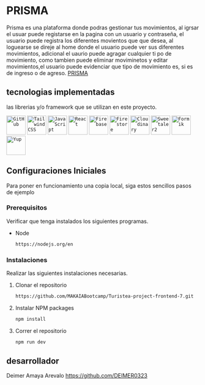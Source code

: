 # PRISMA
Prisma es una plataforma donde podras gestionar tus movimientos, al igrsar el usuar puede registarse en la pagina con un usuario y contraseña, el usuario puede registra los diferentes movientos que que desea, al loguearse se direje al home donde el usuario puede ver sus diferentes movimientos, adicional el uaurio puede agragar cualquier ti po de movimiento, como tambien puede eliminar moviminetos y editar movimientos,el usuario puede evidenciar que tipo de movimiento es, si es de ingreso o de agreso.
[PRISMA](https://github.com/DEIMER0323/PRISMA "PRISMA")


## tecnologias implementadas
las librerias y/o framework que se utilizan en este proyecto.
<div >
	<code><img width="50" src="https://user-images.githubusercontent.com/25181517/192108374-8da61ba1-99ec-41d7-80b8-fb2f7c0a4948.png" alt="GitHub" title="GitHub"/></code>
	<code><img width="50" src="https://user-images.githubusercontent.com/25181517/202896760-337261ed-ee92-4979-84c4-d4b829c7355d.png" alt="Tailwind CSS" title="Tailwind CSS"/></code>
	<code><img width="50" src="https://user-images.githubusercontent.com/25181517/117447155-6a868a00-af3d-11eb-9cfe-245df15c9f3f.png" alt="JavaScript" title="JavaScript"/></code>
	<code><img width="50" src="https://user-images.githubusercontent.com/25181517/183897015-94a058a6-b86e-4e42-a37f-bf92061753e5.png" alt="React" title="React"/></code>
  <code><img width="50" src="https://www.comparasoftware.co/media/7110" alt="Firebase" title="Firebase"/></code>
  <code><img width="50" src="https://static.javatpoint.com/tutorial/firebase/images/firebase-firestore.png" alt="Firestore" title="Firestore"/></code>
  <code><img width="50" src="https://antoniofernandez.com/assets/blog/cloudinary.png" alt="Cloudinary" title="Cloudinary"/></code>
  <code><img width="50" src="https://miro.medium.com/v2/resize:fit:664/1*GeJg8f5WU_uM5EjfPwmX0Q.png" alt="Sweetaler2" title="Sweetaler2"/></code>
  <code><img width="50" src="https://encrypted-tbn0.gstatic.com/images?q=tbn:ANd9GcSdxgmwiwbIyfIFDIbTgO1jgAeFazePqJ_YJn52pEWNaQ&s" alt="Formik" title="Formik"/></code>
  <code><img width="50" src="https://miro.medium.com/v2/resize:fit:904/1*eYYtH7FRS5oIIyzQMt9goQ.png" alt="Yup" title="Yup"/></code>

</div>


<!-- GETTING STARTED -->
## Configuraciones Iniciales

Para poner en funcionamiento una copia local, siga estos sencillos pasos de ejemplo

### Prerequisitos

Verificar que tenga instalados los siguientes programas.
* Node
  ```sh
  https://nodejs.org/en
  ```

### Instalaciones

Realizar las siguientes instalaciones necesarias.

1. Clonar el repositorio
   ```sh
   https://github.com/MAKAIABootcamp/Turistea-project-frontend-7.git
   ```
2. Instalar NPM packages
   ```sh
   npm install
   ```
3. Correr el repositorio
   ```sh
   npm run dev
   ```
## desarrollador
Deimer Amaya Arevalo https://github.com/DEIMER0323
